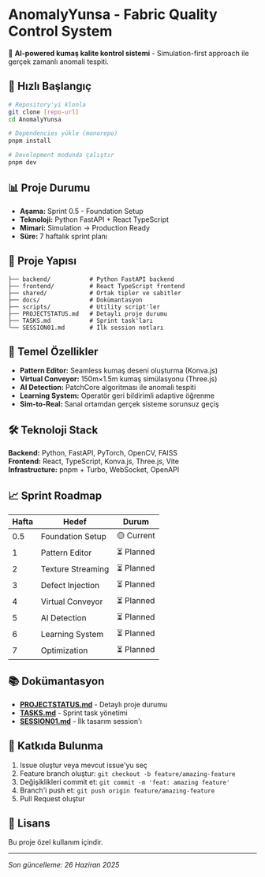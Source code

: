# AnomalyYunsa - Fabric Quality Control System

🎯 **AI-powered kumaş kalite kontrol sistemi** - Simulation-first approach ile gerçek zamanlı anomali tespiti.

## 🚀 Hızlı Başlangıç

```bash
# Repository'yi klonla
git clone [repo-url]
cd AnomalyYunsa

# Dependencies yükle (monorepo)
pnpm install

# Development modunda çalıştır
pnpm dev
```

## 📊 Proje Durumu

- **Aşama:** Sprint 0.5 - Foundation Setup
- **Teknoloji:** Python FastAPI + React TypeScript
- **Mimari:** Simulation → Production Ready
- **Süre:** 7 haftalık sprint planı

## 📁 Proje Yapısı

```
├── backend/           # Python FastAPI backend
├── frontend/          # React TypeScript frontend  
├── shared/            # Ortak tipler ve sabitler
├── docs/              # Dokümantasyon
├── scripts/           # Utility script'ler
├── PROJECTSTATUS.md   # Detaylı proje durumu
├── TASKS.md           # Sprint task'ları
└── SESSION01.md       # İlk session notları
```

## 🧠 Temel Özellikler

- **Pattern Editor:** Seamless kumaş deseni oluşturma (Konva.js)
- **Virtual Conveyor:** 150m×1.5m kumaş simülasyonu (Three.js)
- **AI Detection:** PatchCore algoritması ile anomali tespiti
- **Learning System:** Operatör geri bildirimli adaptive öğrenme
- **Sim-to-Real:** Sanal ortamdan gerçek sisteme sorunsuz geçiş

## 🛠️ Teknoloji Stack

**Backend:** Python, FastAPI, PyTorch, OpenCV, FAISS  
**Frontend:** React, TypeScript, Konva.js, Three.js, Vite  
**Infrastructure:** pnpm + Turbo, WebSocket, OpenAPI

## 📈 Sprint Roadmap

| Hafta | Hedef | Durum |
|-------|-------|-------|
| 0.5 | Foundation Setup | 🟡 Current |
| 1 | Pattern Editor | ⏳ Planned |
| 2 | Texture Streaming | ⏳ Planned |
| 3 | Defect Injection | ⏳ Planned |
| 4 | Virtual Conveyor | ⏳ Planned |
| 5 | AI Detection | ⏳ Planned |
| 6 | Learning System | ⏳ Planned |
| 7 | Optimization | ⏳ Planned |

## 📚 Dokümantasyon

- **[PROJECTSTATUS.md](./PROJECTSTATUS.md)** - Detaylı proje durumu
- **[TASKS.md](./TASKS.md)** - Sprint task yönetimi
- **[SESSION01.md](./SESSION01.md)** - İlk tasarım session'ı

## 🎯 Katkıda Bulunma

1. Issue oluştur veya mevcut issue'yu seç
2. Feature branch oluştur: `git checkout -b feature/amazing-feature`
3. Değişiklikleri commit et: `git commit -m 'feat: amazing feature'`
4. Branch'i push et: `git push origin feature/amazing-feature`
5. Pull Request oluştur

## 📄 Lisans

Bu proje özel kullanım içindir.

---

*Son güncelleme: 26 Haziran 2025*